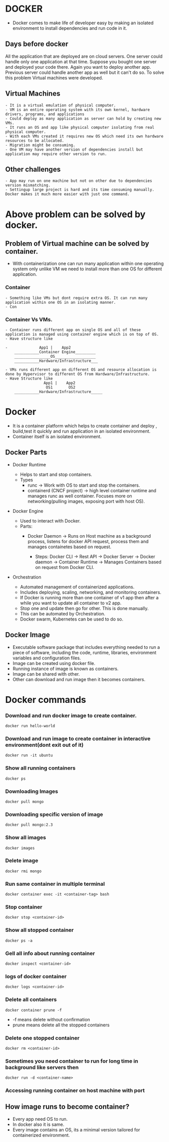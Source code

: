 # DOCKER

- Docker comes to make life of developer easy by making an isolated environment to install dependencies and run code in it.

## Days before docker

All the application that are deployed are on cloud servers. One server could handle only one application at that time.
Suppose you bought one server and deployed your code there.
Again you want to deploy another app. Previous server could handle another app as well but it can't do so.
To solve this problem Virtual machines were developed.

## Virtual Machines

    - It is a virtual emulation of physical computer.
    - VM is an entire operating system with its own kernel, hardware drivers, programs, and applications
    - Could deploy as many application as server can hold by creating new VMs.
    - It runs an OS and app like physical computer isolating from real physical computer.
    - With each VMs created it requires new OS which need its own hardware resources to be allocated.
    - Migration might be consuming.
    - One VM may have another version of dependencies install but application may require other version to run.

## Other challenges

    - App may run on one machine but not on other due to dependencies version mismatching.
    - Settingup large project is hard and its time consuming manually. Docker makes it much more easier with just one command.

# Above problem can be solved by docker.

## Problem of Virtual machine can be solved by container.

- With containerization one can run many application within one operating system only unlike VM we need to install more than one OS for different application.

### Container

    - Something like VMs but dont require extra OS. It can run many application within one OS in an isolating manner.
    - Con

### Container Vs VMs.

    - Container runs different app on single OS and all of these application is managed using container engine which is on top of OS.
    - Have structure like

    -              App1 |    App2
        ___________Container Engine_________
        ________________OS__________________
        ___________Hardware/Infrastructure___

    - VMs runs different app on different OS and resource allocation is done by Hypervisor to different OS from Hardware/Infrastructure.
    - Have Structure like
                     App1 |    App2
                      OS1       OS2
        ___________Hardware/Infrastructure_____

# Docker

- It is a container platform which helps to create container and deploy , build,test it quickly and run application in an isolated environment.
- Container itself is an isolated environment.

## Docker Parts
- Docker Runtime
    - Helps to start and stop containers.
    - Types 
        - runc -> Work with OS to start and stop the containers.
        - containerd (CNCF project) -> high level container runtime and manages runc as well container. Focuses more on networking(pulling images, exposing port with host OS).

- Docker Engine
    - Used to interact with Docker.
    - Parts: 
        - Docker Daemon -> Runs on Host machine as a background process, listens for docker API request, process them and manages containetes based on request. 
            
            - Steps: Docker CLI -> Rest API -> Docker Server -> Docker daemon -> Container Runtime -> Manages Containers based on request from Docker CLI. 

- Orchestration
    - Automated management of containerized applications.
    - Includes deploying, scaling, networking, and monitoring containers.
    - If Docker is running more than one container of v1 app then
    after a while you want to update all container to v2 app.
    - Stop one and update then go for other. This is done manually.
    - This can be automated by Orchestration.
    - Docker swarm, Kubernetes can be used to do so.

## Docker Image
 - Executable software package that includes everything needed to run a piece of software, including the code, runtime, libraries, environment variables and configuration files.
 - Image can be created using docker file.
 - Running instance of image is known as containers.
 - Image can be shared with other.
 - Other can download and run image then it becomes containers.


# Docker commands

### Download and run docker image to create container.
```
docker run hello-world
```

### Download and run image to create container in interactive environment(dont exit out of it)
```
docker run -it ubuntu
```

### Show all running containers
```
docker ps
```
### Downloading Images
```
docker pull mongo
```
### Downloading specific version of image
```
docker pull mongo:2.3
```
### Show all images
```
docker images
```
### Delete image
```
docker rmi mongo
```

### Run same container in multiple terminal
```
docker container exec -it <container-tag> bash
```

### Stop container
```
docker stop <container-id>
```

### Show all stopped container 
```
docker ps -a
```

### Gell all info about running container
```
docker inspect <container-id>
```

### logs of docker container
```
docker logs <container-id>
```
### Delete all containers
```
docker container prune -f
```
- -f means delete without confirmation
- prune means delete all the stopped containers

### Delete one stopped container
```
docker rm <container-id>
```

### Sometimes you need container to run for long time in background like servers then 
```
docker run -d <container-name>
```

### Accessing running container on host machine with port

## How image runs to become container?
- Every app need OS to run.
- In docker also it is same.
- Every image contains an OS, its a minimal version tailored for containerized environment.